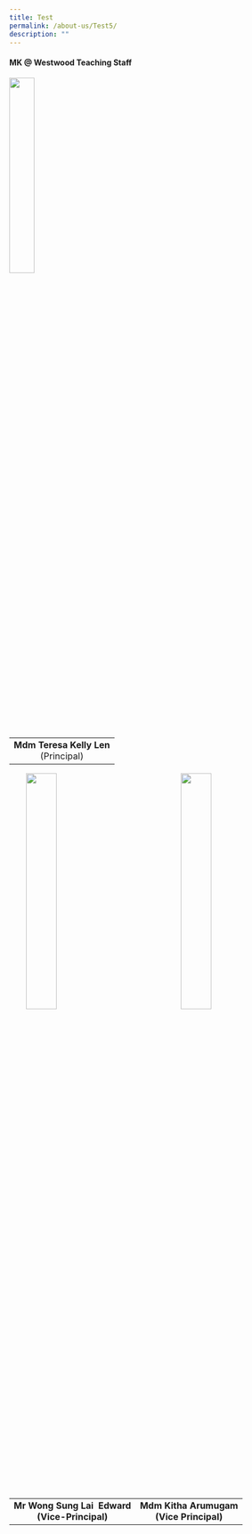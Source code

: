 ```yaml
---
title: Test
permalink: /about-us/Test5/
description: ""
---
```

#### **MK @ Westwood Teaching Staff**
<img style="width:30%" src="https://file.go.gov.sg/67u60i.JPG"> 

|  |
|:---:|
| <b>Mdm Teresa Kelly Len</b><br>(Principal)|

<img src="https://file.go.gov.sg/u4i7eo.JPG" style="width:33%;margin-left:30px;" align = "left">
<img src="https://file.go.gov.sg/rirg95.JPG"
		 style="width:33%;margin-right:30px;" align = "right">

<br clear="left">

|  |  |  
|:---:|:---:|
| <b>Mr Wong Sung Lai&nbsp; Edward<br>(Vice-Principal)</b> |<b>Mdm Kitha Arumugam<br> (Vice Principal)</b> |   |